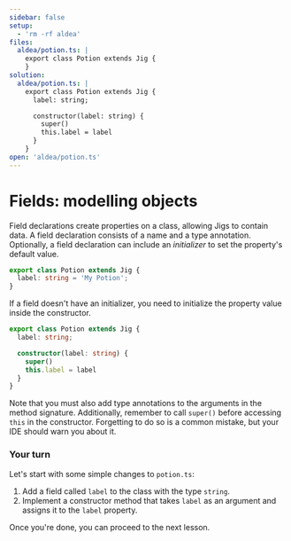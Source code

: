 ```yaml
---
sidebar: false
setup:
  - 'rm -rf aldea'
files:
  aldea/potion.ts: |
    export class Potion extends Jig {
    }
solution:
  aldea/potion.ts: |
    export class Potion extends Jig {
      label: string;

      constructor(label: string) {
        super()
        this.label = label
      }
    }
open: 'aldea/potion.ts'
---
```


# Fields: modelling objects

Field declarations create properties on a class, allowing Jigs to contain data. A field declaration consists of a name and a type annotation. Optionally, a field declaration can include an *initializer* to set the property's default value.

```ts
export class Potion extends Jig {
  label: string = 'My Potion';
}
```

If a field doesn't have an initializer, you need to initialize the property value inside the constructor.

```ts
export class Potion extends Jig {
  label: string;

  constructor(label: string) {
    super()
    this.label = label
  }
}
```

Note that you must also add type annotations to the arguments in the method signature. Additionally, remember to call `super()` before accessing `this` in the constructor. Forgetting to do so is a common mistake, but your IDE should warn you about it.

### Your turn

Let's start with some simple changes to `potion.ts`:

1. Add a field called `label` to the class with the type `string`.
2. Implement a constructor method that takes `label` as an argument and assigns it to the `label` property.

Once you're done, you can proceed to the next lesson.
